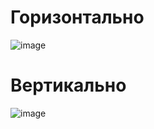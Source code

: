 # Горизонтально 

![image](https://github.com/rusrc/gold-aggregator-ui/assets/10850647/d55bc333-f9ae-4b93-9e68-9b0b8d24f329)

# Вертикально
![image](https://github.com/rusrc/gold-aggregator-ui/assets/10850647/89a05b3d-3dc5-4b47-a76b-ce53deb3795e)

